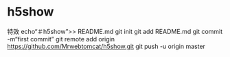 # h5show
特效
echo“＃h5show”>> README.md 
git init 
git add README.md 
git commit -m“first commit” 
git remote add origin https://github.com/Mrwebtomcat/h5show.git
 git push -u origin master
